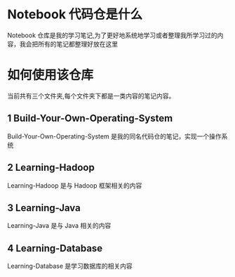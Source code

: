 # Notebook 代码仓是什么
Notebook 仓库是我的学习笔记,为了更好地系统地学习或者整理我所学习过的内容，我会把所有的笔记都整理好放在这里

# 如何使用该仓库
当前共有三个文件夹,每个文件夹下都是一类内容的笔记内容。

## 1 Build-Your-Own-Operating-System 

Build-Your-Own-Operating-System 是我的同名代码仓的笔记，实现一个操作系统

## 2 Learning-Hadoop 
Learning-Hadoop 是与 Hadoop 框架相关的内容

## 3 Learning-Java 
Learning-Java 是与 Java 相关的内容

## 4 Learning-Database
Learning-Database 是学习数据库的相关内容

